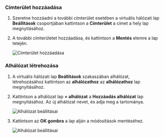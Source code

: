 ### <a name="to-add-address-space"></a>Címterület hozzáadása

1. Szeretne hozzáadni a további címterület esetében a virtuális hálózati lap **Beállítások** csoportjában kattintson a **Címterület** a címet a hely lap megnyitásához.

2. A további címterületet hozzáadása, és kattintson a **Mentés** elemre a lap tetején.

    ![Címterület hozzáadása](./media/vpn-gateway-additional-address-space-include/address_space.png)

### <a name="to-create-subnets"></a>Alhálózat létrehozása 

1. A virtuális hálózati lap **Beállítások** szakaszában alhálózat, létrehozásához kattintson az **alhálózathoz** az **alhálózathoz** lap megnyitásához. 

2. Kattintson a alhálózat lap **+ alhálózat** a **Hozzáadás alhálózat** lap megnyitásához. Az új alhálózat nevet, és adja meg a tartománya.

    ![Alhálózat beállításai](./media/vpn-gateway-additional-address-space-include/add_subnet.png)     
3. Kattintson az **OK gombra** a lap alján a módosítások mentéséhez.

    ![Alhálózat beállításai](./media/vpn-gateway-additional-address-space-include/ok.png)
